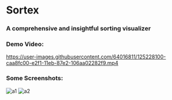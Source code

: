 # Sortex

### A comprehensive and insightful sorting visualizer

### Demo Video:

https://user-images.githubusercontent.com/64016811/125228100-caa8fc00-e2f1-11eb-87e2-106aa02282f9.mp4

### Some Screenshots:

![a1](https://user-images.githubusercontent.com/64016811/125232994-5d01cd80-e2fb-11eb-8d18-6b571d791e1a.jpg)
![a2](https://user-images.githubusercontent.com/64016811/125232999-5ecb9100-e2fb-11eb-9655-ec5f8237b02c.jpg)



